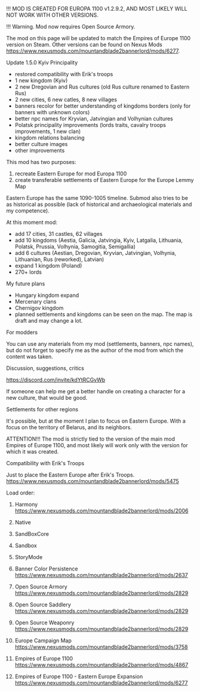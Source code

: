 
!!! MOD IS CREATED FOR EUROPA 1100 v1.2.9.2, AND MOST LIKELY WILL NOT WORK WITH OTHER VERSIONS.

!!! Warning. Mod now requires Open Source Armory.

The mod on this page will be updated to match the Empires of Europe 1100 version on Steam. Other versions can be found on Nexus Mods https://www.nexusmods.com/mountandblade2bannerlord/mods/6277.

Update 1.5.0 Kyiv Principality

- restored compatibility with Erik's troops
- 1 new kingdom (Kyiv)
- 2 new Dregovian and Rus cultures (old Rus culture renamed to Eastern Rus)
- 2 new cities, 6 new catles, 8 new villages
- banners recolor for better understanding of kingdoms borders (only for banners with unknown colors)
- better npc names for Kryvian, Jatvingian and Volhynian cultures
- Polatsk principality improvements (lords traits, cavalry troops improvements, 1 new clan)
- kingdom relations balancing
- better culture images
- other improvements

This mod has two purposes:

1. recreate Eastern Europe for mod Europa 1100
2. create transferable settlements of Eastern Europe for the Europe Lemmy Map

Eastern Europe has the same 1090-1005 timeline. Submod also tries to be as historical as possible (lack of historical and archaeological materials and my competence).

At this moment mod:

- add 17 cities, 31 castles, 62 villages
- add 10 kingdoms (Aestia, Galicia, Jatvingia, Kyiv, Latgalia, Lithuania, Polatsk, Prussia, Volhynia, Samogitia, Semigallia)
- add 6 cultures (Aestian, Dregovian, Kryvian, Jatvingian, Volhynia, Lithuanian, Rus (reworked), Latvian)
- expand 1 kingdom (Poland)
- 270+ lords

My future plans

- Hungary kingdom expand
- Mercenary clans
- Chernigov kingdom
- planned settlements and kingdoms can be seen on the map. The map is draft and may change a lot.

For modders

You can use any materials from my mod (settlements, banners, npc names), but do not forget to specify me as the author of the mod from which the content was taken.

Discussion, suggestions, critics

https://discord.com/invite/kdYtRCGvWb

If someone can help me get a better handle on creating a character for a new culture, that would be good.

Settlements for other regions

It's possible, but at the moment I plan to focus on Eastern Europe. With a focus on the territory of Belarus, and its neighbors.

ATTENTION!!! The mod is strictly tied to the version of the main mod Empires of Europe 1100, and most likely will work only with the version for which it was created.

Compatibility with Erik's Troops

Just to place the Eastern Europe after Erik's Troops. 
https://www.nexusmods.com/mountandblade2bannerlord/mods/5475 

Load order:

1. Harmony https://www.nexusmods.com/mountandblade2bannerlord/mods/2006

2. Native
3. SandBoxCore
4. Sandbox
5. StoryMode

6. Banner Color Persistence https://www.nexusmods.com/mountandblade2bannerlord/mods/2637
7. Open Source Armory https://www.nexusmods.com/mountandblade2bannerlord/mods/2829
8. Open Source Saddlery https://www.nexusmods.com/mountandblade2bannerlord/mods/2829
9. Open Source Weaponry https://www.nexusmods.com/mountandblade2bannerlord/mods/2829
10. Europe Campaign Map https://www.nexusmods.com/mountandblade2bannerlord/mods/3758
11. Empires of Europe 1100 https://www.nexusmods.com/mountandblade2bannerlord/mods/4867

12. Empires of Europe 1100 - Eastern Europe Expansion https://www.nexusmods.com/mountandblade2bannerlord/mods/6277
